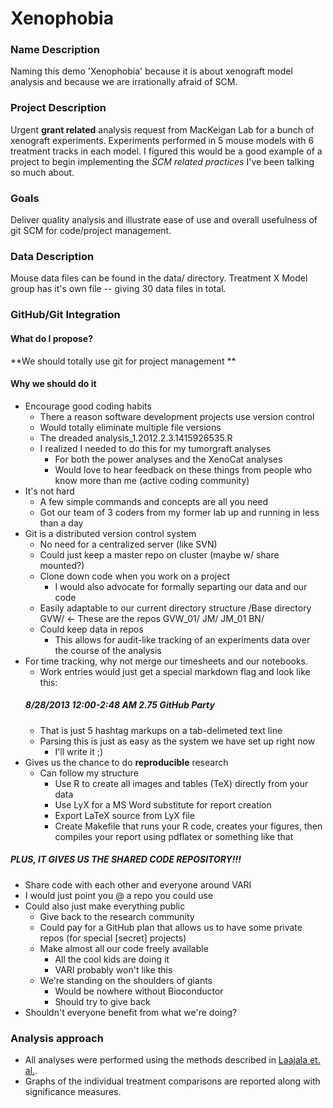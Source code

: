 # Xenophobia

### Name Description
Naming this demo 'Xenophobia' because it is about xenograft model analysis and because we are irrationally afraid of SCM.

### Project Description
Urgent **grant related** analysis request from MacKeigan Lab for a bunch of xenograft experiments. Experiments performed in 5 mouse models with 6 treatment tracks in each model. I figured this would be a good example of a project to begin implementing the *SCM related practices* I've been talking so much about.

### Goals
Deliver quality analysis and illustrate ease of use and overall usefulness of git SCM for code/project management.   

### Data Description
Mouse data files can be found in the data/ directory. Treatment X Model group has it's own file -- giving 30 data files in total. 

### GitHub/Git Integration

#### What do I propose?
**We should totally use git for project management **

#### Why we should do it
* Encourage good coding habits
	* There a reason software development projects use version control
	* Would totally eliminate multiple file versions
	* The dreaded analysis_1.2012.2.3.1415926535.R
	* I realized I needed to do this for my tumorgraft analyses
		* For both the power analyses and the XenoCat analyses
		* Would love to hear feedback on these things from people who know more than me (active coding community)
* It's not hard
	* A few simple commands and concepts are all you need
	* Got our team of 3 coders from my former lab up and running in less than a day
* Git is a distributed version control system
	* No need for a centralized server (like SVN)
	* Could just keep a master repo on cluster (maybe w/ share mounted?)
	* Clone down code when you work on a project
		* I would also advocate for formally separting our data and our code 
	* Easily adaptable to our current directory structure
			/Base directory
				GVW/			<- These are the repos
					GVW_01/ 
				JM/
					JM_01
				BN/
	* Could keep data in repos 
		* This allows for audit-like tracking of an experiments data over the course of the analysis
* For time tracking, why not merge our timesheets and our notebooks. 
	* Work entries would just get a special markdown flag and look like this:
	##### 8/28/2013	12:00-2:48 AM	2.75	GitHub Party
	* That is just 5 hashtag markups on a tab-delimeted text line
	* Parsing this is just as easy as the system we have set up right now
		* I'll write it ;)
* Gives us the chance to do **reproducible** research
	* Can follow my structure
		* Use R to create all images and tables (TeX) directly from your data 
		* Use LyX for a MS Word substitute for report creation
		* Export LaTeX source from LyX file
		* Create Makefile that runs your R code, creates your figures, then compiles your report using pdflatex or something like that 

##### PLUS, IT GIVES US THE SHARED CODE REPOSITORY!!!
* Share code with each other and everyone around VARI
* I would just point you @ a repo you could use
* Could also just make everything public
	* Give back to the research community
	* Could pay for a GitHub plan that allows us to have some private repos (for special [secret] projects)
	* Make almost all our code freely available
		* All the cool kids are doing it
		* VARI probably won't like this
	* We're standing on the shoulders of giants
		* Would be nowhere without Bioconductor
		* Should try to give back
* Shouldn't everyone benefit from what we're doing?

### Analysis approach
* All analyses were performed using the methods described in [Laajala et. al.](http://clincancerres.aacrjournals.org/content/early/2012/07/19/1078-0432.CCR-11-3215.full.pdf).
* Graphs of the individual treatment comparisons are reported along with significance measures. 
